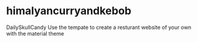 # himalyancurryandkebob
DailySkullCandy
Use the tempate to create a resturant website of your own with the material theme 
